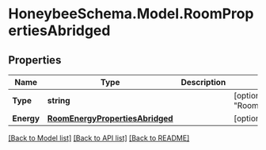 
# HoneybeeSchema.Model.RoomPropertiesAbridged

## Properties

Name | Type | Description | Notes
------------ | ------------- | ------------- | -------------
**Type** | **string** |  | [optional] [default to "RoomPropertiesAbridged"]
**Energy** | [**RoomEnergyPropertiesAbridged**](RoomEnergyPropertiesAbridged.md) |  | [optional] 

[[Back to Model list]](../README.md#documentation-for-models)
[[Back to API list]](../README.md#documentation-for-api-endpoints)
[[Back to README]](../README.md)

